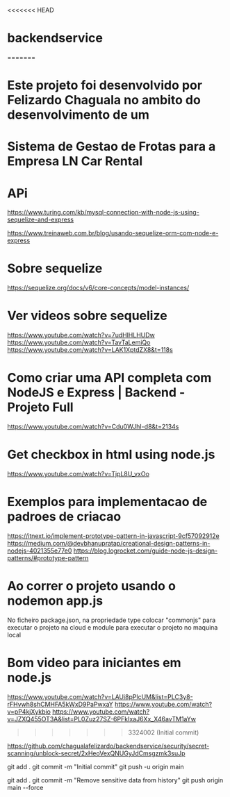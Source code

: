 <<<<<<< HEAD
# backendservice
=======
# Este projeto foi desenvolvido por Felizardo Chaguala no ambito do desenvolvimento de um 
# Sistema de Gestao de Frotas para a Empresa LN Car Rental 

# APi
https://www.turing.com/kb/mysql-connection-with-node-js-using-sequelize-and-express

https://www.treinaweb.com.br/blog/usando-sequelize-orm-com-node-e-express

# Sobre sequelize
https://sequelize.org/docs/v6/core-concepts/model-instances/

# Ver videos sobre sequelize
https://www.youtube.com/watch?v=7udHlHLHUDw
https://www.youtube.com/watch?v=TavTaLemiQo
https://www.youtube.com/watch?v=LAK1XptdZX8&t=118s

# Como criar uma API completa com NodeJS e Express | Backend - Projeto Full
https://www.youtube.com/watch?v=Cdu0WJhI-d8&t=2134s

# Get checkbox in html using node.js
https://www.youtube.com/watch?v=TjpL8U_vxOo

# Exemplos para implementacao de padroes de criacao
https://itnext.io/implement-prototype-pattern-in-javascript-9cf57092912e
https://medium.com/@devbhanupratap/creational-design-patterns-in-nodejs-4021355e77e0
https://blog.logrocket.com/guide-node-js-design-patterns/#prototype-pattern

# Ao correr o projeto usando o nodemon app.js
No ficheiro package.json, na propriedade type colocar "commonjs" para executar o projeto na cloud e module para executar o projeto no maquina local
 
# Bom video para iniciantes em node.js
https://www.youtube.com/watch?v=LAUi8pPlcUM&list=PLC3y8-rFHvwh8shCMHFA5kWxD9PaPwxaY
https://www.youtube.com/watch?v=pP4kjXykbio
https://www.youtube.com/watch?v=JZXQ455OT3A&list=PL0Zuz27SZ-6PFkIxaJ6Xx_X46avTM1aYw
>>>>>>> 3324002 (Initial commit)

<!-- Acesse o link fornecido no erro: -->
https://github.com/chagualafelizardo/backendservice/security/secret-scanning/unblock-secret/2xHeoVexQNUGyJdCmsgzmk3suJp

git add .
git commit -m "Initial commit"
git push -u origin main


git add .
git commit -m "Remove sensitive data from history"
git push origin main --force